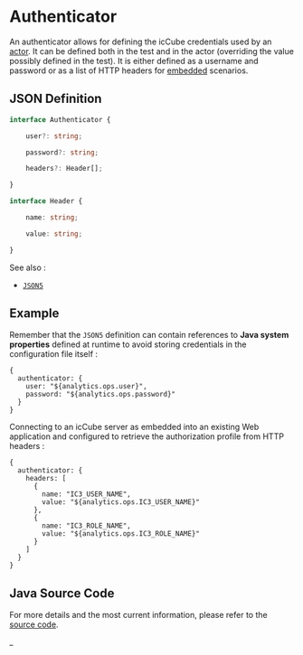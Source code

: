 # Authenticator

An authenticator allows for defining the icCube credentials used by an [actor](./Actor.md). It can be defined both
in the test and in the actor (overriding the value possibly defined in the test). It is either defined as a username
and password or as a list of HTTP headers for [embedded](https://doc.iccube.com/?ic3topic=devops.Embedded) scenarios.

## JSON Definition

```typescript
interface Authenticator {

    user?: string;

    password?: string;

    headers?: Header[];

}

interface Header {

    name: string;

    value: string;

}
```

See also :

- [`JSON5`](./JSON5.md)

## Example

Remember that the `JSON5` definition can contain references to **Java system properties** defined at runtime
to avoid storing credentials in the configuration file itself :

```json5
{
  authenticator: {
    user: "${analytics.ops.user}",
    password: "${analytics.ops.password}"
  }
}
```

Connecting to an icCube server as embedded into an existing Web application and configured to retrieve
the authorization profile from HTTP headers :

```json5
{
  authenticator: {
    headers: [
      {
        name: "IC3_USER_NAME",
        value: "${analytics.ops.IC3_USER_NAME}"
      },
      {
        name: "IC3_ROLE_NAME",
        value: "${analytics.ops.IC3_ROLE_NAME}"
      }
    ]
  }
}
```
## Java Source Code

For more details and the most current information, please refer to
the [source code](../../../src/main/java/ic3/analyticsops/test/AOAuthenticator.java).

_